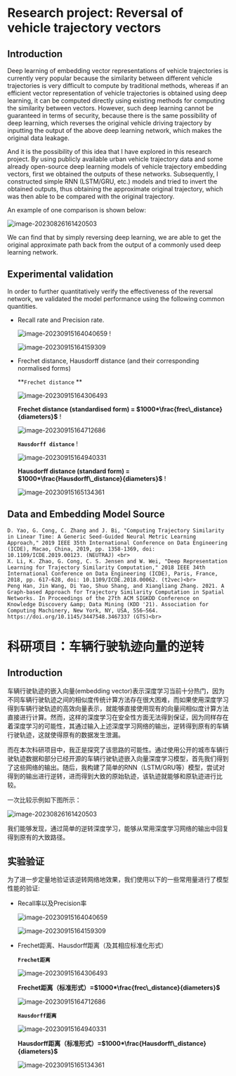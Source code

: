 # Research project: Reversal of vehicle trajectory vectors

## Introduction

Deep learning of embedding vector representations of vehicle trajectories is currently very popular because the similarity between different vehicle trajectories is very difficult to compute by traditional methods, whereas if an efficient vector representation of vehicle trajectories is obtained using deep learning, it can be computed directly using existing methods for computing the similarity between vectors. However, such deep learning cannot be guaranteed in terms of security, because there is the same possibility of deep learning, which reverses the original vehicle driving trajectory by inputting the output of the above deep learning network, which makes the original data leakage.

And it is the possibility of this idea that I have explored in this research project. By using publicly available urban vehicle trajectory data and some already open-source deep learning models of vehicle trajectory embedding vectors, first we obtained the outputs of these networks. Subsequently, I constructed simple RNN (LSTM/GRU, etc.) models and tried to invert the obtained outputs, thus obtaining the approximate original trajectory, which was then able to be compared with the original trajectory.

An example of one comparison is shown below:

![image-20230826161420503](image-20230826161420503.png)

We can find that by simply reversing deep learning, we are able to get the original approximate path back from the output of a commonly used deep learning network.

## Experimental validation

In order to further quantitatively verify the effectiveness of the reversal network, we validated the model performance using the following common quantities.

+ Recall rate and Precision rate.

  ![image-20230915164040659](OUTPUT1.png) !

  ![image-20230915164159309](OUTPUT2.png)

+ Frechet distance, Hausdorff distance (and their corresponding normalised forms)

  **`Frechet distance` **

  ![image-20230915164306493](OUTPUT3.png)

  **Frechet distance (standardised form) = $1000*\frac{frec\_distance}{diameters}$** !

  ![image-20230915164712686](OUTPUT4.png)

  **`Hausdorff distance`** !

  ![image-20230915164940331](OUTPUT5.png)

  **Hausdorff distance (standard form) = $1000*\frac{Hausdorff\_distance}{diameters}$** !

  ![image-20230915165134361](OUTPUT6.png)

## Data and Embedding Model Source
```
D. Yao, G. Cong, C. Zhang and J. Bi, "Computing Trajectory Similarity in Linear Time: A Generic Seed-Guided Neural Metric Learning Approach," 2019 IEEE 35th International Conference on Data Engineering (ICDE), Macao, China, 2019, pp. 1358-1369, doi: 10.1109/ICDE.2019.00123. (NEUTRAJ) <br>
X. Li, K. Zhao, G. Cong, C. S. Jensen and W. Wei, "Deep Representation Learning for Trajectory Similarity Computation," 2018 IEEE 34th International Conference on Data Engineering (ICDE), Paris, France, 2018, pp. 617-628, doi: 10.1109/ICDE.2018.00062. (t2vec)<br>
Peng Han, Jin Wang, Di Yao, Shuo Shang, and Xiangliang Zhang. 2021. A Graph-based Approach for Trajectory Similarity Computation in Spatial Networks. In Proceedings of the 27th ACM SIGKDD Conference on Knowledge Discovery &amp; Data Mining (KDD '21). Association for Computing Machinery, New York, NY, USA, 556–564. https://doi.org/10.1145/3447548.3467337 (GTS)<br>
```


# 科研项目：车辆行驶轨迹向量的逆转



## Introduction

车辆行驶轨迹的嵌入向量(embedding vector)表示深度学习当前十分热门，因为不同车辆行驶轨迹之间的相似度传统计算方法存在很大困难，而如果使用深度学习得到车辆行驶轨迹的高效向量表示，就能够直接使用现有的向量间相似度计算方法直接进行计算。然而，这样的深度学习在安全性方面无法得到保证，因为同样存在着深度学习的可能性，其通过输入上述深度学习网络的输出，逆转得到原有的车辆行驶轨迹，这就使得原有的数据发生泄漏。

而在本次科研项目中，我正是探究了该思路的可能性。通过使用公开的城市车辆行驶轨迹数据和部分已经开源的车辆行驶轨迹嵌入向量深度学习模型，首先我们得到了这些网络的输出。随后，我构建了简单的RNN（LSTM/GRU等）模型，尝试对得到的输出进行逆转，进而得到大致的原始轨迹，该轨迹就能够和原轨迹进行比较。

一次比较示例如下图所示：

![image-20230826161420503](image-20230826161420503.png)

我们能够发现，通过简单的逆转深度学习，能够从常用深度学习网络的输出中回复得到原有的大致路径。

## 实验验证

为了进一步定量地验证该逆转网络地效果，我们使用以下的一些常用量进行了模型性能的验证:

+ Recall率以及Precision率

  ![image-20230915164040659](OUTPUT1.png)

  ![image-20230915164159309](OUTPUT2.png)

+ Frechet距离、Hausdorff距离（及其相应标准化形式）

  **`Frechet距离`**

  ![image-20230915164306493](OUTPUT3.png)

  **Frechet距离（标准形式）=$1000*\frac{frec\_distance}{diameters}$**

  ![image-20230915164712686](OUTPUT4.png)

  **`Hausdorff距离`**

  ![image-20230915164940331](OUTPUT5.png)

  **Hausdorff距离（标准形式）=$1000*\frac{Hausdorff\_distance}{diameters}$**

  ![image-20230915165134361](OUTPUT6.png)
